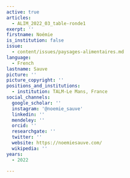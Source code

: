 ```yaml
---
active: true
articles:
  - ALIM_2022_03_table-ronde1
exerpt: ''
firstname: Noémie
is_institution: false
issue:
  - content/issues/paysages-alimentaires.md
language:
  - French
lastname: Sauve
picture: ''
picture_copyright: ''
positions_and_institutions:
  - institution: TALM-Le Mans, France
social_channels:
  google_scholar: ''
  instagram: '@noemie_sauve'
  linkedin: ''
  mendeley: ''
  orcid: ''
  researchgate: ''
  twitter: ''
  website: https://noemiesauve.com/
  wikipedia: ''
years:
  - 2022

---
```


